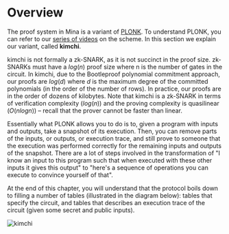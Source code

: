 # Overview

The proof system in Mina is a variant of [PLONK](). To understand PLONK, you can refer to our [series of videos](https://www.youtube.com/watch?v=RUZcam_jrz0&list=PLBJMt6zV1c7Gh9Utg-Vng2V6EYVidTFCC) on the scheme.
In this section we explain our variant, called **kimchi**.
<!-- TODO: embed each video in their respective category -->

kimchi is not formally a zk-SNARK, as it is not succinct in the proof size. zk-SNARKs must have a $log(n)$ proof size where n is the number of gates in the circuit. In kimchi, due to the Bootleproof polynomial commitment approach, our proofs are $log(d)$ where $d$ is the maximum degree of the committed polynomials (in the order of the number of rows). In practice, our proofs are in the order of dozens of kilobytes.
Note that kimchi is a zk-SNARK in terms of verification complexity ($log(n$)) and the proving complexity is quasilinear ($O(nlogn)$) – recall that the prover cannot be faster than linear.

Essentially what PLONK allows you to do is to, given a program with inputs and outputs, take a snapshot of its execution. Then, you can remove parts of the inputs, or outputs, or execution trace, and still prove to someone that the execution was performed correctly for the remaining inputs and outputs of the snapshot.
There are a lot of steps involved in the transformation of "I know an input to this program such that when executed with these other inputs it gives this output" to "here's a sequence of operations you can execute to convince yourself of that".

At the end of this chapter, you will understand that the protocol boils down to filling a number of tables (illustrated in the diagram below): tables that specify the circuit, and tables that describes an execution trace of the circuit (given some secret and public inputs).

![kimchi](../img/kimchi.png)

